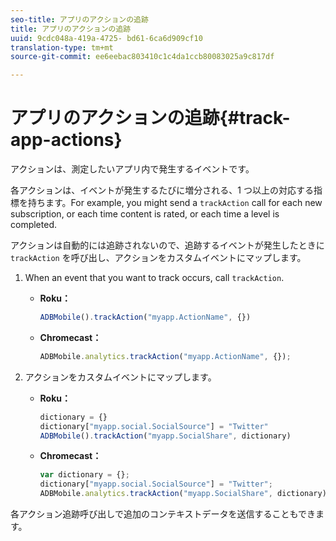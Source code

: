 ```yaml
---
seo-title: アプリのアクションの追跡
title: アプリのアクションの追跡
uuid: 9cdc048a-419a-4725- bd61-6ca6d909cf10
translation-type: tm+mt
source-git-commit: ee6eebac803410c1c4da1ccb80083025a9c817df

---
```



# アプリのアクションの追跡{#track-app-actions}

アクションは、測定したいアプリ内で発生するイベントです。

各アクションは、イベントが発生するたびに増分される、1 つ以上の対応する指標を持ちます。For example, you might send a `trackAction` call for each new subscription, or each time content is rated, or each time a level is completed.

アクションは自動的には追跡されないので、追跡するイベントが発生したときに `trackAction` を呼び出し、アクションをカスタムイベントにマップします。

1. When an event that you want to track occurs, call `trackAction`.

   * **Roku：**

      ```js
      ADBMobile().trackAction("myapp.ActionName", {})
      ```

   * **Chromecast：**

      ```js
      ADBMobile.analytics.trackAction("myapp.ActionName", {});
      ```

1. アクションをカスタムイベントにマップします。

   * **Roku：**

      ```js
      dictionary = {} 
      dictionary["myapp.social.SocialSource"] = "Twitter"  
      ADBMobile().trackAction("myapp.SocialShare", dictionary)
      ```

   * **Chromecast：**

      ```js
      var dictionary = {}; 
      dictionary["myapp.social.SocialSource"] = "Twitter"; 
      ADBMobile.analytics.trackAction("myapp.SocialShare", dictionary);
      ```

各アクション追跡呼び出しで追加のコンテキストデータを送信することもできます。

